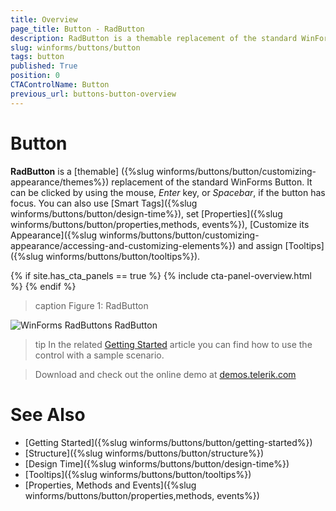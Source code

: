```yaml
---
title: Overview
page_title: Button - RadButton
description: RadButton is a themable replacement of the standard WinForms Button. It can be clicked by using the mouse, Enter key, or Spacebar, if the button has focus.
slug: winforms/buttons/button
tags: button
published: True
position: 0
CTAControlName: Button
previous_url: buttons-button-overview
---
```


# Button

__RadButton__ is a [themable] ({%slug winforms/buttons/button/customizing-appearance/themes%}) replacement of the standard WinForms Button. It can be clicked by using the mouse, *Enter* key, or *Spacebar*, if the button has focus. You can also use [Smart Tags]({%slug winforms/buttons/button/design-time%}), set [Properties]({%slug winforms/buttons/button/properties,methods, events%}), [Customize its Appearance]({%slug winforms/buttons/button/customizing-appearance/accessing-and-customizing-elements%}) and assign [Tooltips]({%slug winforms/buttons/button/tooltips%}).

{% if site.has_cta_panels == true %}
{% include cta-panel-overview.html %}
{% endif %}

>caption Figure 1: RadButton

![WinForms RadButtons RadButton](images/buttons-button-overview001.png)

>tip In the related [Getting Started](https://docs.telerik.com/devtools/winforms/controls/buttons/button/getting-started) article you can find how to use the control with a sample scenario.

> Download and check out the online demo at [demos.telerik.com](https://telerik-winforms-demos.s3.amazonaws.com/TelerikWinFormsExamplesLauncher.exe)

# See Also

* [Getting Started]({%slug winforms/buttons/button/getting-started%})
* [Structure]({%slug winforms/buttons/button/structure%})
* [Design Time]({%slug winforms/buttons/button/design-time%})
* [Tooltips]({%slug winforms/buttons/button/tooltips%})
* [Properties, Methods and Events]({%slug winforms/buttons/button/properties,methods, events%})


        
